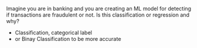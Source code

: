 Imagine you are in banking and you are creating an ML model for detecting if transactions are fraudulent or not. Is this classification or regression and why?
- Classification, categorical label
- or Binay Classification to be more accurate
